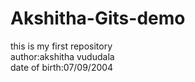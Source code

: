 # Akshitha-Gits-demo
this is my first repository
<br>
author:akshitha vududala
<br>
date of birth:07/09/2004
